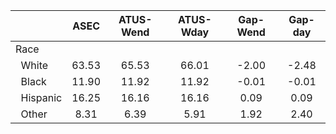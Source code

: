 
|                      |         ASEC |    ATUS-Wend |    ATUS-Wday |     Gap-Wend |      Gap-day |
| -------------------- | :----------: | :----------: | :----------: | :----------: | :----------: |
| Race                 |              |              |              |              |              |
| &nbsp;&nbsp;White    |        63.53 |        65.53 |        66.01 |        -2.00 |        -2.48 |
| &nbsp;&nbsp;Black    |        11.90 |        11.92 |        11.92 |        -0.01 |        -0.01 |
| &nbsp;&nbsp;Hispanic |        16.25 |        16.16 |        16.16 |         0.09 |         0.09 |
| &nbsp;&nbsp;Other    |         8.31 |         6.39 |         5.91 |         1.92 |         2.40 |


